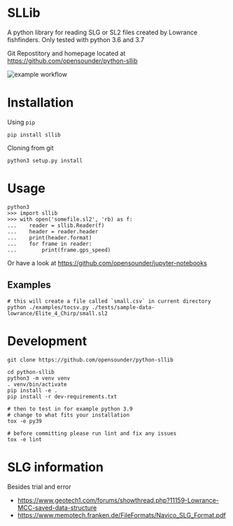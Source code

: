 # SLLib
A python library for reading SLG or SL2 files created by Lowrance fishfinders.
Only tested with python 3.6 and 3.7

Git Repostitory and homepage located at https://github.com/opensounder/python-sllib

![example workflow](https://github.com/opensounder/python-sllib/actions/workflows/python-package.yml/badge.svg)

# Installation
Using `pip`
```shell
pip install sllib
```

Cloning from git
```
python3 setup.py install
```

# Usage
```
python3
>>> import sllib
>>> with open('somefile.sl2', 'rb) as f:
...    reader = sllib.Reader(f)
...    header = reader.header
...    print(header.format)
...    for frame in reader:
...        print(frame.gps_speed)

```
Or have a look at https://github.com/opensounder/jupyter-notebooks

## Examples
```shell
# this will create a file called `small.csv` in current directory
python ./examples/tocsv.py ./tests/sample-data-lowrance/Elite_4_Chirp/small.sl2

```


# Development
```shell
git clone https://github.com/opensounder/python-sllib

cd python-sllib
python3 -m venv venv
. venv/bin/activate
pip install -e .
pip install -r dev-requirements.txt

# then to test in for example python 3.9 
# change to what fits your installation
tox -e py39

# before committing please run lint and fix any issues
tox -e lint
```

# SLG information
Besides trial and error
- https://www.geotech1.com/forums/showthread.php?11159-Lowrance-MCC-saved-data-structure
- https://www.memotech.franken.de/FileFormats/Navico_SLG_Format.pdf